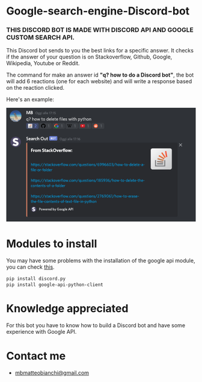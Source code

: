 # Google-search-engine-Discord-bot
### **THIS DISCORD BOT IS MADE WITH DISCORD API AND GOOGLE CUSTOM SEARCH API.**
This Discord bot sends to you the best links for a specific answer. 
It checks if the answer of your question is on Stackoverflow, Github, Google, Wikipedia, Youtube or Reddit. 

The command for make an answer id **"q? how to do a Discord bot"**, the bot will add 6 reactions (one for each website) and will write a response based on the reaction clicked. 

Here's an example:


![alt-text](https://github.com/MB337/Google-search-engine-Discord-bot/blob/main/result.png)


# Modules to install
You may have some problems with the installation of the google api module, you can check [this](https://stackoverflow.com/questions/18267749/importerror-no-module-named-apiclient-discovery).
```
pip install discord.py
pip install google-api-python-client
```

# Knowledge appreciated
For this bot you have to know how to build a Discord bot and have some experience with Google API.

# Contact me 
- mbmatteobianchi@gmail.com
